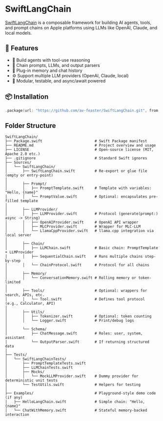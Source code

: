# SwiftLangChain

[SwiftLangChain](https://forums.swift.org/t/swiftlangchain-is-here/81346) is a composable framework for building AI agents, tools, and prompt chains on Apple platforms using LLMs like OpenAI, Claude, and local models.

## 🚀 Features

- 🤖 Build agents with tool-use reasoning
- 🔗 Chain prompts, LLMs, and output parsers
- 🧠 Plug-in memory and chat history
- ⚙️ Support multiple LLM providers (OpenAI, Claude, local)
- 🧪 Modular, testable, and async/await powered

## 📦 Installation

```swift
.package(url: "https://github.com/av-feaster/SwiftLangChain.git", from: "0.1.0")
```

## Folder Structure
```
SwiftLangChain/
├── Package.swift                        # Swift Package manifest
├── README.md                            # Project overview and usage
├── LICENSE                              # Open-source license (MIT, Apache 2.0 etc.)
├── .gitignore                           # Standard Swift ignores
├── Sources/
│   └── SwiftLangChain/
│       ├── SwiftLangChain.swift         # Re-export or glue file (empty or entry-point)
│
│       ├── Prompt/
│       │   ├── PromptTemplate.swift     # Template with variables: "Hello, {name}"
│       │   └── PromptValue.swift        # Optional: encapsulates pre-filled template
│
│       ├── LLMProvider/
│       │   ├── LLMProvider.swift        # Protocol (generate(prompt:) async -> String)
│       │   ├── OpenAIProvider.swift     # OpenAI API wrapper
│       │   ├── MLCProvider.swift        # Wrapper for MLC-LLM
│       │   └── LlamaCppProvider.swift   # llama.cpp integration via local server
│
│       ├── Chain/
│       │   ├── LLMChain.swift           # Basic chain: PromptTemplate + LLMProvider
│       │   ├── SequentialChain.swift    # Runs multiple chains step-by-step
│       │   └── ChainProtocol.swift      # Protocol for all chains
│
│       ├── Memory/
│       │   └── ConversationMemory.swift # Rolling memory or token-limited
│
│       ├── Tools/                       # Optional: wrappers for search, APIs, etc.
│       │   └── Tool.swift               # Defines tool protocol (e.g., Calculator, API)
│
│       ├── Utils/
│       │   ├── Tokenizer.swift          # Optional: token counting
│       │   └── Logger.swift             # Print/debug logs
│
│       └── Schema/
│           ├── ChatMessage.swift        # Roles: user, system, assistant
│           └── OutputParser.swift       # If returning structured data
│
├── Tests/
│   └── SwiftLangChainTests/
│       ├── PromptTemplateTests.swift
│       ├── LLMChainTests.swift
│       ├── Mocks/
│       │   └── MockLLMProvider.swift    # Dummy provider for deterministic unit tests
│       └── TestUtils.swift              # Helpers for testing
│
├── Examples/                            # Playground-style demo code (if any)
│   ├── HelloLangChain.swift             # Simple chain: "Hello, {name}"
│   └── ChatWithMemory.swift             # Stateful memory-backed interaction
```
